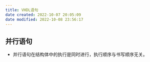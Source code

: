 ```yaml
---
title: VHDL语句
date created: 2022-10-07 20:05:09
date modified: 2022-10-08 23:56:17
---
```

## 并行语句

- 并行语句在结构体中的执行是同时进行，执行顺序与书写顺序无关。
